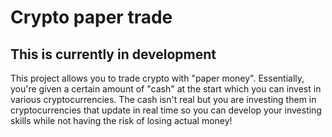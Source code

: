 # Crypto paper trade

## This is currently in development

This project allows you to trade crypto with "paper money". Essentially, you're given a certain amount of "cash" at the start which you can invest in various cryptocurrencies. The cash isn't real but you are investing them in cryptocurrencies that update in real time so you can develop your investing skills while not having the risk of losing actual money!
